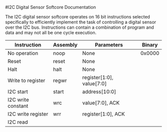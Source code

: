 #I2C Digital Sensor Softcore Documentation

The I2C digital sensor softcore operates on 16 bit instructions selected specifically to efficiently implement the task of controlling a digital sensor over the I2C bus. Instructions can contain a combination of program and data and may not all be one cycle execution.

| Instruction        | Assembly | Parameters                | Binary |
|--------------------|----------|---------------------------|--------|
| No operation       | noop     | None                      | 0x0000 |
| Reset              | reset    | None                      |        |
| Halt               | halt     | None                      |        |
| Write to register  | regwr    | register[1:0], value[7:0] |        |
| I2C start          | start    | address[10:0]             |        |
| I2C write constant | wrc      | value[7:0], ACK           |        |
| I2C write register | wrr      | register[1:0], ACK        |        |
| I2C read
